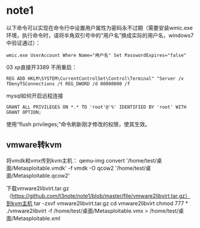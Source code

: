# note1
以下命令可以实现在命令行中设置用户属性为密码永不过期（需要安装wmic.exe环境，执行命令时，请将半角双引号中的“用户名”换成实际的用户名，windows7中验证通过）：
```
wmic.exe UserAccount Where Name="用户名" Set PasswordExpires="false"
```

03 xp直接开3389 不用重启：
```
REG ADD HKLM\SYSTEM\CurrentControlSet\Control\Terminal" "Server /v fDenyTSConnections /t REG_DWORD /d 00000000 /f
```

mysql如何开启远程连接

```
GRANT ALL PRIVILEGES ON *.* TO 'root'@'%' IDENTIFIED BY 'root' WITH GRANT OPTION;
```
使用“flush privileges;”命令刷新刚才修改的权限，使其生效。

## vmware转kvm
将vmdk和vmx传到kvm主机：
qemu-img convert '/home/test/桌面/Metasploitable.vmdk' -f vmdk -O qcow2 '/home/test/桌面/Metasploitable.qcow2'

下载vmware2libvirt.tar.gz（https://github.com/t3note/note1/blob/master/file/vmware2libvirt.tar.gz）到kvm主机
tar -zxvf vmware2libvirt.tar.gz
cd vmware2libvirt
chmod 777 *
./vmware2libvirt -f /home/test/桌面/Metasploitable.vmx > /home/test/桌面/Metasploitable.xml

